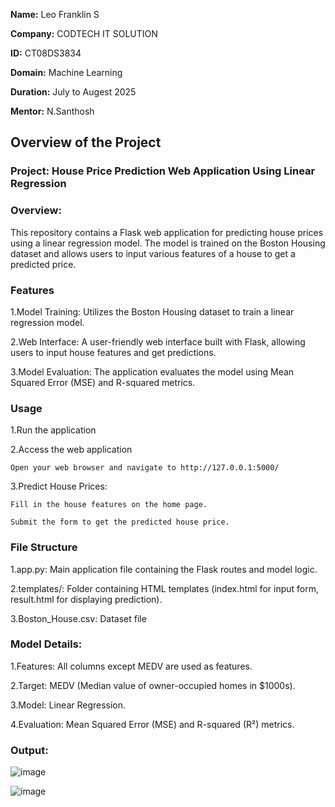 **Name:** Leo Franklin S

**Company:** CODTECH IT SOLUTION

**ID:** CT08DS3834

**Domain:** Machine Learning

**Duration:** July to Augest 2025

**Mentor:** N.Santhosh

## Overview of the Project

### Project: House Price Prediction Web Application Using Linear Regression

### Overview:
This repository contains a Flask web application for predicting house prices using a linear regression model. The model is trained on the Boston Housing dataset and allows users to input various features of a house to get a predicted price.

### Features

  1.Model Training: Utilizes the Boston Housing dataset to train a linear regression model.
  
  2.Web Interface: A user-friendly web interface built with Flask, allowing users to input house features and get predictions.
  
  3.Model Evaluation: The application evaluates the model using Mean Squared Error (MSE) and R-squared metrics.

### Usage

  1.Run the application
  
  2.Access the web application
  
    Open your web browser and navigate to http://127.0.0.1:5000/
    
  3.Predict House Prices:
    
    Fill in the house features on the home page.
    
    Submit the form to get the predicted house price.

### File Structure

  1.app.py: Main application file containing the Flask routes and model logic.
  
  2.templates/: Folder containing HTML templates (index.html for input form, result.html for displaying prediction).
  
  3.Boston_House.csv: Dataset file

### Model Details:

  1.Features: All columns except MEDV are used as features.
  
  2.Target: MEDV (Median value of owner-occupied homes in $1000s).
  
  3.Model: Linear Regression.
  
  4.Evaluation: Mean Squared Error (MSE) and R-squared (R²) metrics.

### Output:
![image](https://github.com/user-attachments/assets/e6a9354b-899d-4793-a1ea-d810375a0e4f)


![image](https://github.com/user-attachments/assets/94395524-b13e-4787-b625-5333ac00cc8b)

